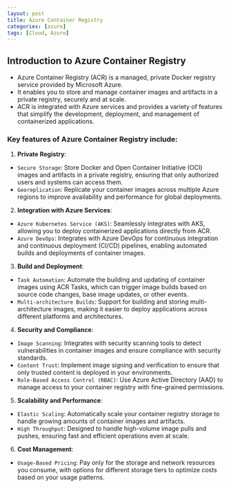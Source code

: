 ```yaml
---
layout: post
title: Azure Container Registry
categories: [azure]
tags: [Cloud, Azure]
---
```


## Introduction to Azure Container Registry

- Azure Container Registry (ACR) is a managed, private Docker registry service provided by Microsoft Azure. 
- It enables you to store and manage container images and artifacts in a private registry, securely and at scale. 
- ACR is integrated with Azure services and provides a variety of features that simplify the development, deployment, and management of containerized applications.

### Key features of Azure Container Registry include:

1. **Private Registry**:
- `Secure Storage`: Store Docker and Open Container Initiative (OCI) images and artifacts in a private registry, ensuring that only authorized users and systems can access them.
- `Georeplication`: Replicate your container images across multiple Azure regions to improve availability and performance for global deployments.

2. **Integration with Azure Services**:
- `Azure Kubernetes Service (AKS)`: Seamlessly integrates with AKS, allowing you to deploy containerized applications directly from ACR.
- `Azure DevOps`: Integrates with Azure DevOps for continuous integration and continuous deployment (CI/CD) pipelines, enabling automated builds and deployments of container images.

3. **Build and Deployment**:
- `Task Automation`: Automate the building and updating of container images using ACR Tasks, which can trigger image builds based on source code changes, base image updates, or other events.
- `Multi-architecture Builds`: Support for building and storing multi-architecture images, making it easier to deploy applications across different platforms and architectures.

4. **Security and Compliance**:
- `Image Scanning`: Integrates with security scanning tools to detect vulnerabilities in container images and ensure compliance with security standards.
- `Content Trust`: Implement image signing and verification to ensure that only trusted content is deployed in your environments.
- `Role-Based Access Control (RBAC)`: Use Azure Active Directory (AAD) to manage access to your container registry with fine-grained permissions.

5. **Scalability and Performance**:
- `Elastic Scaling`: Automatically scale your container registry storage to handle growing amounts of container images and artifacts.
- `High Throughput`: Designed to handle high-volume image pulls and pushes, ensuring fast and efficient operations even at scale.

6. **Cost Management**:
-  `Usage-Based Pricing`: Pay only for the storage and network resources you consume, with options for different storage tiers to optimize costs based on your usage patterns.
